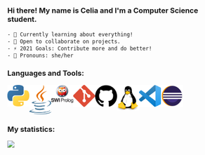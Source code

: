 ### Hi there! My name is Celia and I'm a Computer Science student.
    - 🌱 Currently learning about everything!
    - 👯 Open to collaborate on projects. 
    - ⚡ 2021 Goals: Contribute more and do better!
    - 🌱 Pronouns: she/her

### Languages and Tools:
<img align="left" src="images/python.png" width="50">
<img align="left" src="images/java.png" width="50">
<img align="left" src="images/swipl.png" width="50">
<img align="left" src="images/git.png" width="50">
<img align="left" src="images/github.png" width="50">
<img align="left" src="images/linux.png" width="50">
<img align="left" src="images/vc.png" width="50">
<img align="left" src="images/eclipse.png" width="50"><br> 
<br>
<br>
<br>

### My statistics:
<img align="left" src="https://github-readme-stats.vercel.app/api?username=CeliaDiaz17&show_icons=true&theme=tokyonight&hide_border=true"/>
